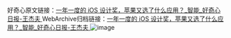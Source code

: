 好奇心原文链接：[一年一度的 iOS 设计奖，苹果又选了什么应用？_智能_好奇心日报-王杰夫 ](https://www.qdaily.com/articles/10639.html)
WebArchive归档链接：[一年一度的 iOS 设计奖，苹果又选了什么应用？_智能_好奇心日报-王杰夫 ](http://web.archive.org/web/20160408093910/http://www.qdaily.com/articles/10639.html)
![image](http://ww3.sinaimg.cn/large/007d5XDply1g3w3otoa9uj30u04ff7wh)